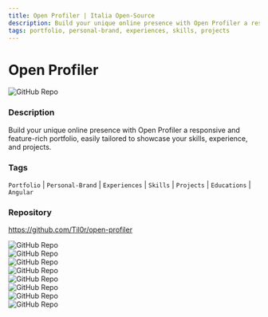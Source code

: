 ```yaml
---
title: Open Profiler | Italia Open-Source
description: Build your unique online presence with Open Profiler a responsive and feature-rich portfolio, easily tailored to showcase your skills, experience, and projects.
tags: portfolio, personal-brand, experiences, skills, projects
---
```

        

# Open Profiler

![GitHub Repo](https://img.shields.io/static/v1?label=category&message=opensource&color=green)

### Description

Build your unique online presence with Open Profiler a responsive and feature-rich portfolio, easily tailored to showcase your skills, experience, and projects.

### Tags

`Portfolio` | `Personal-Brand` | `Experiences` | `Skills` | `Projects` | `Educations` | `Angular`

### Repository

https://github.com/Til0r/open-profiler

![GitHub Repo](https://img.shields.io/github/stars/Til0r/open-profiler?style=social)<br />![GitHub Repo](https://img.shields.io/github/forks/Til0r/open-profiler?style=social)<br />![GitHub Repo](https://img.shields.io/github/v/tag/Til0r/open-profiler?style=social)<br />![GitHub Repo](https://img.shields.io/github/contributors/Til0r/open-profiler)<br />![GitHub Repo](https://img.shields.io/github/issues-pr/Til0r/open-profiler)<br />![GitHub Repo](https://img.shields.io/github/issues/Til0r/open-profiler)<br />![GitHub Repo](https://img.shields.io/github/license/Til0r/open-profiler)<br />![GitHub Repo](https://img.shields.io/github/last-commit/Til0r/open-profiler)<br />